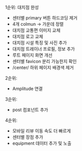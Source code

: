 1순위: 대치점 완성 
- 센터별 primary 버튼 하드코딩 제거 
- 4개 colmun -> 가운데 정렬 
- 대치점 교통편 이미지 교체 
- 대치점 로고 교체 
- 대치점 시설 특징 및 사진 추가 
- 대치점 트레이너 프로필, 정보 추가
- 루트 페이지 화면 개선
- 센터별 favicon 분리 가능한지 확인 
- /center/ 하위 페이지 배경색 제거 

2순위:  
- Amplitude 연결 

3순위: 
- post 컴포넌트 추가  

4순위: 
- 모바일 리뷰 이동 속도 더 빠르게 
- 센터별 장점 추가
- equipment 데이터 추가 및 노출 
